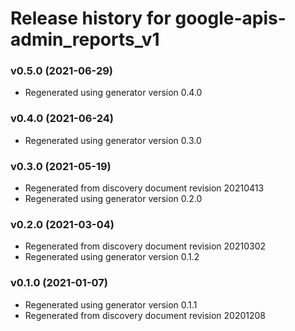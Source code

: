 # Release history for google-apis-admin_reports_v1

### v0.5.0 (2021-06-29)

* Regenerated using generator version 0.4.0

### v0.4.0 (2021-06-24)

* Regenerated using generator version 0.3.0

### v0.3.0 (2021-05-19)

* Regenerated from discovery document revision 20210413
* Regenerated using generator version 0.2.0

### v0.2.0 (2021-03-04)

* Regenerated from discovery document revision 20210302
* Regenerated using generator version 0.1.2

### v0.1.0 (2021-01-07)

* Regenerated using generator version 0.1.1
* Regenerated from discovery document revision 20201208

